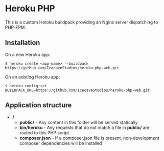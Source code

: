 # Heroku PHP

This is a custom Heroku buildpack providing an Nginx server dispatching to PHP-FPM.

## Installation

On a new Heroku app:

    $ heroku create <app-name> --buildpack https://github.com/IcecaveStudios/heroku-php-web.git

On an existing Heroku app:

    $ heroku config:set BUILDPACK_URL=https://github.com/IcecaveStudios/heroku-php-web.git

## Application structure

 * **/**
    * **public/** - Any content in this folder will be served statically
    * **bin/heroku** - Any requests that do not match a file in **public/** are routed to this PHP script
    * **composer.json** - If a composer.json file is present, non-development composer dependencies will be installed
